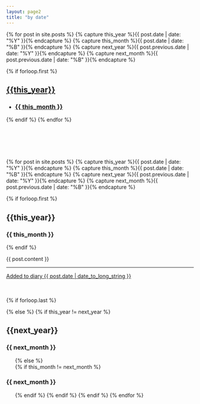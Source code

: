 ```yaml
---
layout: page2
title: "by date"
---
```



<!-- //first time -->
{% for post in site.posts  %}
    {% capture this_year %}{{ post.date | date: "%Y" }}{% endcapture %}
    {% capture this_month %}{{ post.date | date: "%B" }}{% endcapture %}
    {% capture next_year %}{{ post.previous.date | date: "%Y" }}{% endcapture %}
    {% capture next_month %}{{ post.previous.date | date: "%B" }}{% endcapture %}

{% if forloop.first %}
<h2><a href="#{{ this_year }}-ref">{{this_year}} </a></h2>

<ul>
<li><h3><a href="#{{ this_year }}-{{ this_month }}-ref">{{ this_month }}</a></h3></li>
</ul>

{% endif %}
{% endfor %}






<br>
<br>
<br>
<br>


<!-- //second time -->
{% for post in site.posts  %}
{% capture this_year %}{{ post.date | date: "%Y" }}{% endcapture %}
{% capture this_month %}{{ post.date | date: "%B" }}{% endcapture %}
{% capture next_year %}{{ post.previous.date | date: "%Y" }}{% endcapture %}
{% capture next_month %}{{ post.previous.date | date: "%B" }}{% endcapture %}

{% if forloop.first %}
<h2 id="{{ this_year }}-ref">{{this_year}}</h2>
<h3 id="{{ this_year }}-{{ this_month }}-ref">{{ this_month }}</h3>

{% endif %}

{{ post.content }} <hr><a href="{{post.url}}">Added to diary {{ post.date | date_to_long_string }}</a><br><br><br>

{% if forloop.last %}

{% else %}
    {% if this_year != next_year %}
    </ul>
    <h2 id="{{ next_year }}-ref">{{next_year}}</h2>
    <h3 id="{{ next_year }}-{{ next_month }}-ref">{{ next_month }}</h3>
    <ul>
    {% else %}    
        {% if this_month != next_month %}
        </ul>
        <h3 id="{{ this_year }}-{{ next_month }}-ref">{{ next_month }}</h3>
        <ul>
        {% endif %}
    {% endif %}
{% endif %}
{% endfor %}